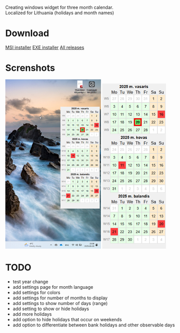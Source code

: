 Creating windows widget for three month calendar. <br>
Localized for Lithuania (holidays and month names)

# Download #
[MSI installer](https://github.com/alicemq/desktop-calendar-sticky/releases/download/Windows/desktop-calendar-sticky_0.1.0_x64-setup.exe)
[EXE installer](https://github.com/alicemq/desktop-calendar-sticky/releases/download/Windows/desktop-calendar-sticky_0.1.0_x64_en-US.msi)
[All releases](https://github.com/alicemq/desktop-calendar-sticky/releases/tag/Windows)

# Screnshots #
<img src="https://github.com/alicemq/desktop-calendar-sticky/blob/main/src-tauri/screenshots/desktop.png?raw=true" width="300"> <nobr>
<img src="https://github.com/alicemq/desktop-calendar-sticky/blob/main/src-tauri/screenshots/App.png?raw=true" width="200">

# TODO #
* test year change
* add settings page for month language
* add settings for colors
* add settings for number of months to display
* add settings to show number of days (range)
* add setting to show or hide holidays
* add more holidays
* add option to hide holidays that occur on weekends
* add option to differentiate between bank holidays and other observable days
